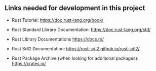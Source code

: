 
## Links needed for development in this project

- Rust Tutorial:
https://doc.rust-lang.org/book/

- Rust Standard Library Documentation:
https://doc.rust-lang.org/std/

- Rust Library Documentations
https://docs.rs/

- Rust Sdl2 Documentation:
https://rust-sdl2.github.io/rust-sdl2/

- Rust Package Archive (when looking for additional packages):
https://crates.io/
